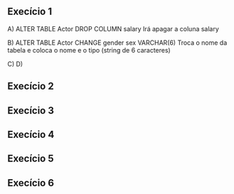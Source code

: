 ## Execício 1
A) ALTER TABLE Actor DROP COLUMN salary
Irá apagar a coluna salary

B) ALTER TABLE Actor CHANGE gender sex VARCHAR(6)
Troca o nome da tabela e coloca o nome e o tipo (string de 6 caracteres)

C)
D)

## Execício 2
## Execício 3
## Execício 4
## Execício 5
## Execício 6
